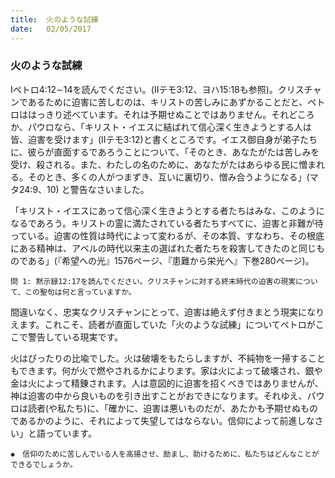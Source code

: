 ```yaml
---
title:  火のような試練
date:   02/05/2017
---
```


### 火のような試練

 Iペトロ4:12∼14を読んでください。(IIテモ3:12、ヨハ15:18も参照)。クリスチャンであるために迫害に苦しむのは、キリストの苦しみにあずかることだと、ペトロははっきり述べています。それは予期せぬことではありません。それどころか、パウロなら、「キリスト・イエスに結ばれて信心深く生きようとする人は皆、迫害を受けます」(IIテモ3:12)と書くところです。イエス御自身が弟子たちに、彼らが直面するであろうことについて、「そのとき、あなたがたは苦しみを受け、殺される。また、わたしの名のために、あなたがたはあらゆる民に憎まれる。そのとき、多くの人がつまずき、互いに裏切り、憎み合うようになる」(マタ24:9、10) と警告なさいました。

「キリスト・イエスにあって信心深く生きようとする者たちはみな、このようになるであろう。キリストの霊に満たされている者たちすべてに、迫害と非難が待っている。迫害の性質は時代によって変わるが、その本質、すなわち、その根底にある精神は、アベルの時代以来主の選ばれた者たちを殺害してきたのと同じものである」(『希望への光』1576ページ、『患難から栄光へ』下巻280ページ)。

`問 1: 黙示録12:17を読んでください。クリスチャンに対する終末時代の迫害の現実について、この聖句は何と言っていますか。`

 間違いなく、忠実なクリスチャンにとって、迫害は絶えず付きまとう現実になりえます。これこそ、読者が直面していた「火のような試練」についてペトロがここで警告している現実です。

 火はぴったりの比喩でした。火は破壊をもたらしますが、不純物を一掃することもできます。何が火で燃やされるかによります。家は火によって破壊され、銀や金は火によって精錬されます。人は意図的に迫害を招くべきではありませんが、神は迫害の中から良いものを引き出すことがおできになります。それゆえ、パウロは読者(や私たち)に、「確かに、迫害は悪いものだが、あたかも予期せぬものであるかのように、それによって失望してはならない。信仰によって前進しなさい」と語っています。

`◆　信仰のために苦しんでいる人を高揚させ、励まし、助けるために、私たちはどんなことができるでしょうか。`
